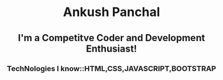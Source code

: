 <h1 align ="center">Ankush Panchal</h1>
<h2 align ="center" color="yellow">I'm a Competitve Coder and Development Enthusiast!</h2>
<h3 align ="center">TechNologies I know::HTML,CSS,JAVASCRIPT,BOOTSTRAP</h3>
